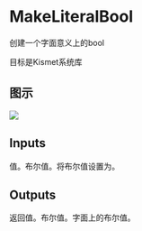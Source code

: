 # MakeLiteralBool

创建一个字面意义上的bool

目标是Kismet系统库

## 图示

![]($-20221218-19470255.png)

## Inputs

值。布尔值。将布尔值设置为。  

## Outputs

返回值。布尔值。字面上的布尔值。

